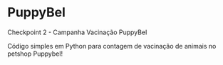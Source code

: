 # PuppyBel
Checkpoint 2 - Campanha Vacinação PuppyBel

Código simples em Python para contagem de vacinação de animais no petshop Puppybel!
